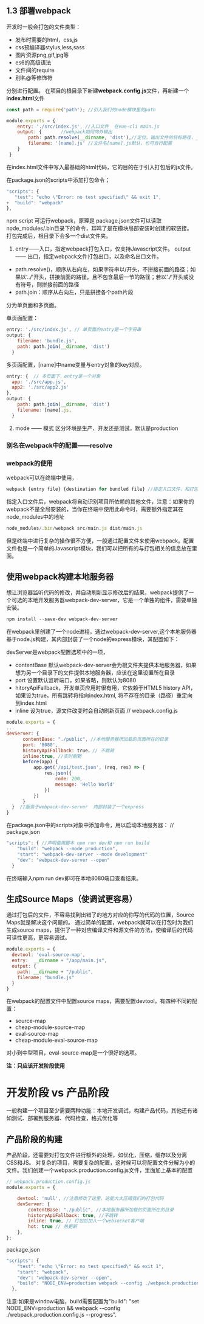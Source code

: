 
## 1.3 部署webpack
开发时一般会打包的文件类型：
- 发布时需要的html，css,js
- css预编译器stylus,less,sass
- 图片资源png,gif,jpg等
- es6的高级语法
- 文件间的require
- 别名@等修饰符

分别进行配置。
在项目的根目录下新建**webpack.config.js**文件，再新建一个**index.html**文件

```javascript
const path = require('path'); //引入我们的node模块里的path

module.exports = {
    entry: './src/index.js', //入口文件  在vue-cli main.js
    output: {       //webpack如何向外输出
        path: path.resolve(__dirname, 'dist'),//定位，输出文件的目标路径，__dirname总是指向被执行js文件的绝对路径
        filename: '[name].js' //文件名[name].js默认，也可自行配置
    }
 }
```

在index.html文件中写入最基础的html代码，它的目的在于引入打包后的js文件。

在package.json的scripts中添加打包命令；
```javascript
"scripts": {
   "test": "echo \"Error: no test specified\" && exit 1",
+  "build": "webpack"
},
```
npm script 可运行webpack，原理是 package.json文件可以读取 node_modules/.bin目录下的命令，耳鸣了是在模块局部安装时创建的软链接。
打包完成后，根目录下会多一个dist文件夹。

1. entry——入口，指定webpack打包入口，仅支持Javascript文件。
output—— 出口，指定webpack文件打包出口，以及命名出口文件。

- path.resolve()，顺序从右向左，如果字符串以/开头，不拼接前面的路径；如果以‘../'开头，拼接前面的路径，且不包含最后一节的路径；若以'./'开头或没有符号，则拼接前面的路径
- path.join：顺序从右向左，只是拼接各个path片段

分为单页面和多页面。

单页面配置：
```javascript
entry: './src/index.js', // 单页面的entry是一个字符串
output: {
    filename: 'bundle.js',
    path: path.join(__dirname, 'dist')
  }
```

多页面配置，[name]中name变量与entry对象的key对应。

```javascript
entry: {  // 多页面下，entry是一个对象
  app: './src/app.js',
  app2: './src/app2.js'
},
output: {
    path: path.join(__dirname, 'dist')
    filename: [name].js,
  }
```
2. mode —— 模式
区分环境是生产、开发还是测试，默认是production

### 别名在webpack中的配置——resolve
### webpack的使用
webpack可以在终端中使用，
```javascript
webpack {entry file} {destination for bundled file} //指定入口文件，和打包文件的存放路径
```
指定入口文件后，webpack将自动识别项目所依赖的其他文件，注意：如果你的webpack不是全局安装的，当你在终端中使用此命令时，需要额外指定其在
node_modules中的地址
```javascript
node_modules/.bin/webpack src/main.js dist/main.js
```

但是终端中进行复杂的操作很不方便，一般通过配置文件来使用webpack。配置文件也是一个简单的Javascript模块，我们可以把所有的与打包相关的信息放在里面。

## 使用webpack构建本地服务器
想让浏览器监听代码的修改，并自动刷新显示修改后的结果，webpack提供了一个可选的本地开发服务器webpack-dev-server，它是一个单独的组件，需要单独安装。
```javascript
npm install --save-dev webpack-dev-server
```
在webpack里创建了一个node进程，通过webpack-dev-server,这个本地服务器基于node.js构建，其内部封装了一个node的express模块，其配置如下：

  devServer是webpack配置选项中的一项，
  - contentBase 默认webpack-dev-server会为根文件夹提供本地服务器，如果想为另一个目录下的文件提供本地服务器，应该在这里设置所在目录
  - port 设置默认监听端口，如果省略，则默认为8080
  - hitoryApiFallback，开发单页应用时很有用，它依赖于HTML5 history API，如果设为true，所有跳转将指向index.html, 将不存在的目录（路径）重定向到index.html
  - inline 设为true，源文件改变时会自动刷新页面
  // webpack.config.js
  ```javascript
  module.exports = {
  ...
devServer: {
        contentBase: "./public", //本地服务器所加载的页面所在的目录
        port: '8080',
        historyApiFallback: true，// 不跳转
        inline:true, //实时刷新
        before(app) {
            app.get('/api/test.json', (req, res) => {
                res.json({
                    code: 200,
                    message: 'Hello World'
                })
            })
        }
    }  //服务于webpack-dev-server  内部封装了一个express
  }
```
在package.json中的scripts对象中添加命令，用以启动本地服务器：
//  package.json
```javascript
"scripts": { //声明使用脚本 npm run dev和 npm run build
    "build": "webpack --mode production",
    "start": "webpack-dev-server --mode development"
    "dev": "webpack-dev-server --open"
  }
  ```

在终端输入npm run dev即可在本地8080端口查看结果。

## 生成Source Maps（使调试更容易）
通过打包后的文件，不容易找到出错了的地方对应的你写的代码的位置，Source Maps就是解决这个问题的。
通过简单的配置，webpack就可以在打包时为我们生成source maps，提供了一种对应编译文件和源文件的方法，使编译后的代码可读性更高，更容易调试。

```javascript
module.exports = {
  devtool: 'eval-source-map',
  entry:  __dirname + "/app/main.js",
  output: {
    path: __dirname + "/public",
    filename: "bundle.js"
  }
}
```
在webpack的配置文件中配置source maps，需要配置devtool，有四种不同的配置：
- source-map
- cheap-module-source-map
- eval-source-map
- cheap-module-eval-source-map

对小到中型项目，eval-source-map是一个很好的选项。

**注：只应该开发阶段使用**

# 开发阶段 vs 产品阶段
一般构建一个项目至少需要两种功能：本地开发调试，构建产品代码，其他还有诸如测试、部署到服务器、代码检查，格式优化等

## 产品阶段的构建
产品阶段，还需要对打包文件进行额外的处理，如优化，压缩，缓存以及分离CSS和JS。
对复杂的项目，需要复杂的配置，这时候可以将配置文件分解为小的文件。我们创建一个webpack.production.config.js文件，里面加上基本的配置
```javascript
// webpack.production.config.js
module.exports = {

    devtool: 'null', //注意修改了这里，这能大大压缩我们的打包代码
    devServer: {
        contentBase: "./public", //本地服务器所加载的页面所在的目录
        historyApiFallback: true, //不跳转
        inline: true, // 打包后加入一个websocket客户端
        hot: true // 热更新
    },
};
```
package.json
```javascript
"scripts": {
    "test": "echo \"Error: no test specified\" && exit 1",
    "start": "webpack",
    "dev": "webpack-dev-server --open",
    "build": "NODE_ENV=production webpack --config ./webpack.production.config.js --progress"
  },
```
注意:如果是window电脑，build需要配置为"build": "set NODE_ENV=production && webpack --config ./webpack.production.config.js --progress".
